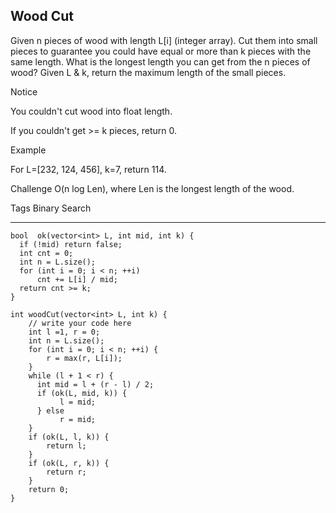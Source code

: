 ## Wood Cut  ##

Given n pieces of wood with length L[i] (integer array). Cut them into small pieces to guarantee you could have equal or more than k pieces with the same length. What is the longest length you can get from the n pieces of wood? Given L & k, return the maximum length of the small pieces.

 Notice

You couldn't cut wood into float length.

If you couldn't get >= k pieces, return 0.

Example

For L=[232, 124, 456], k=7, return 114.

Challenge 
O(n log Len), where Len is the longest length of the wood.

Tags 
Binary Search

----------
    bool  ok(vector<int> L, int mid, int k) {
      if (!mid) return false;
      int cnt = 0;
      int n = L.size();
      for (int i = 0; i < n; ++i)
          cnt += L[i] / mid;
      return cnt >= k;
    } 
    
    int woodCut(vector<int> L, int k) {
        // write your code here
        int l =1, r = 0;
        int n = L.size();
        for (int i = 0; i < n; ++i) {
            r = max(r, L[i]);
        }
        while (l + 1 < r) {
          int mid = l + (r - l) / 2;
          if (ok(L, mid, k)) {
               l = mid;
          } else
               r = mid;
        }
        if (ok(L, l, k)) {
            return l;
        }
        if (ok(L, r, k)) {
            return r;
        }
        return 0;
    }